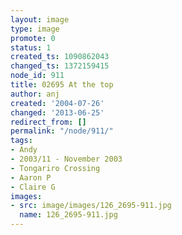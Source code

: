 ```yaml
---
layout: image
type: image
promote: 0
status: 1
created_ts: 1090862043
changed_ts: 1372159415
node_id: 911
title: 02695 At the top
author: anj
created: '2004-07-26'
changed: '2013-06-25'
redirect_from: []
permalink: "/node/911/"
tags:
- Andy
- 2003/11 - November 2003
- Tongariro Crossing
- Aaron P
- Claire G
images:
- src: image/images/126_2695-911.jpg
  name: 126_2695-911.jpg
---
```


